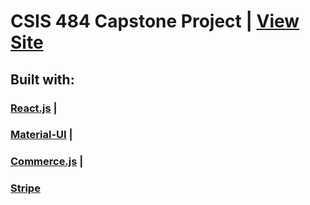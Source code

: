 # CSIS 484 Capstone Project | [View Site](https://rmsolomon.github.io/rope/)

<!--

## When checking out, you can use the following **Shipping Information** to test the application:

### First name: `John`

### Last name: `Doe`

### Address: `1971 University Blvd`

### Email: `youremail@liberty.edu`

### City: `Lynchburg`

### Zip Code: `24515`

### Shipping Country: `United States`

### Shipping Subdivision: `Virginia`

### Shipping Options: `Domestic`

---

## When you are entering the **Payment Infromation**, you can just type `4` and `2` back and forth until you reach the end of the Zip Code. (These payment details are the default testing details for Stripe).

### Card number: `4242 4242 4242 4242`

### MM/YY: `04/24`

### CVC: `242`

### ZIP: `42424`

---

-->

## Built with:

### [React.js](http://reactjs.com) **|** 

### [Material-UI](https://material-ui.com/) **|** 

### [Commerce.js](http://commercejs.com) **|** 

### [Stripe](http://stripe.com)
